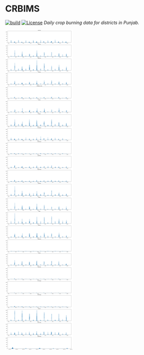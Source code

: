 # CRBIMS
[![build](https://github.com/waitasecant/CRBIMS/actions/workflows/main.yml/badge.svg)](https://github.com/waitasecant/CRBIMS/actions/workflows/main.yml)
[![License](https://img.shields.io/github/license/waitasecant/CRBIMS?color=neon)](LICENSE)
*Daily crop burning data for districts in Punjab.*

![alt text](https://github.com/waitasecant/CRBIMS/blob/main/trends.png?raw=true)
